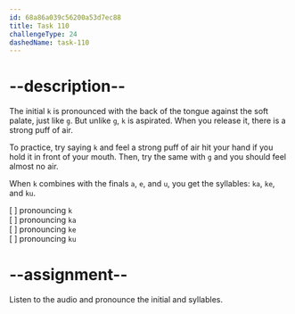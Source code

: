 ```yaml
---
id: 68a86a039c56200a53d7ec88
title: Task 110
challengeType: 24
dashedName: task-110
---
```


<!--SPEAKING-->

<!-- (Audio) A: k, ka, ke, ku -->

# --description--

The initial `k` is pronounced with the back of the tongue against the soft palate, just like `g`. But unlike `g`, `k` is aspirated. When you release it, there is a strong puff of air.

To practice, try saying `k` and feel a strong puff of air hit your hand if you hold it in front of your mouth. Then, try the same with `g` and you should feel almost no air. 

When `k` combines with the finals `a`, `e`, and `u`, you get the syllables: `ka`, `ke`, and `ku`.

[ ] pronouncing `k`  
[ ] pronouncing `ka`  
[ ] pronouncing `ke`  
[ ] pronouncing `ku`

# --assignment--

Listen to the audio and pronounce the initial and syllables.
